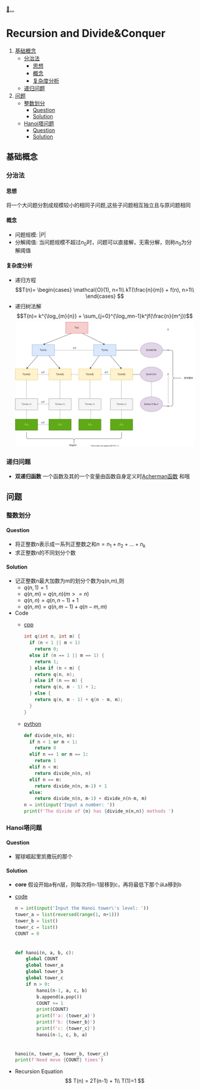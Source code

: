 [:car:...](README.md)

# Recursion and Divide&Conquer 

1. [基础概念](#基础概念)
   * [分治法](#分治法)
     * [思想](#思想)
     * [概念](#概念)
     * [复杂度分析](#复杂度分析)
   * [递归问题](#递归问题)
2. [问题](#问题)
   * [整数划分](#整数划分)
     * [Question](#question)
     * [Solution](#solution)
   * [Hanoi塔问题](#hanoi塔问题)
     * [Question](#question)
     * [Solution](#solution)

## 基础概念

### 分治法
#### 思想
将一个大问题分割成规模较小的相同子问题,这些子问题相互独立且与原问题相同
#### 概念
* 问题规模: $|P|$
* 分解阈值: 当问题规模不超过$n_0$时，问题可以直接解，无需分解，则称$n_0$为分解阈值
#### 复杂度分析
* 递归方程
$$T(n)=
\begin{cases}
\mathcal{O}(1), n=1\\
kT(\frac{n}{m}) + f(n), n>1\\
\end{cases}
$$
* 递归树法解
    $$T(n)= k^{\log_{m}{n}} + \sum_{j=0}^{\log_mn-1}k^jf(\frac{n}{m^j})$$
    ![递归图](./res/divide_an_conquer.svg)
### 递归问题
* **双递归函数** 一个函数及其的一个变量由函数自身定义时[Acherman函数](https://en.wikipedia.org/wiki/Ackermann_function)
和哦
## 问题
### 整数划分
#### Question 
* 将正整数n表示成一系列正整数之和$n=n_1+n_2+...+n_k$
* 求正整数n的不同划分个数

#### Solution
* 记正整数n最大加数为m的划分个数为q(n,m),则
   * $q(n,1) = 1$
   * $q(n,m) = q(n,n) (m >= n)$
   * $q(n,n) = q(n, n-1) + 1$
   * $q(n,m) = q(n, m-1) + q(n-m, m)$
* Code
    * [ cpp ](https://github.com/ACupofAir/Algorithm/blob/main/chp2_recursive_divide_conquer/divide_n.cpp)
      ```cpp
      int q(int n, int m) {
        if (n < 1 || m < 1)
          return 0;
        else if (n == 1 || m == 1) {
          return 1;
        } else if (n < m) {
          return q(n, n);
        } else if (n == m) {
          return q(n, m - 1) + 1;
        } else {
          return q(n, m - 1) + q(n - m, m);
        }
      }
      ```

    * [ python ](https://github.com/ACupofAir/Algorithm/blob/main/chp2_recursive_divide_conquer/divide_n.py)
        ```python
        def divide_n(n, m):
          if n < 1 or m < 1:
            return 0
          elif n == 1 or m == 1:
            return 1
          elif n < m:
            return divide_n(n, n)
          elif n == m:
            return divide_n(n, m-1) + 1
          else:
            return divide_n(n, m-1) + divide_n(n-m, m)
        n = int(input('Input a number: '))
        print(f'The divide of {n} has {divide_n(n,n)} methods ')
        ```

### Hanoi塔问题
#### Question
* 猩球崛起里凯撒玩的那个
#### Solution
* **core** 假设开始a有n层，则每次将n-1层移到c，再将最低下那个从a移到b

* [code](https://github.com/ACupofAir/Algorithm/blob/main/chp2_recursive_divide_conquer/hanoi.py)
    ```python
    n = int(input('Input the Hanoi tower\'s level: '))
    tower_a = list(reversed(range(1, n+1)))
    tower_b = list()
    tower_c = list()
    COUNT = 0
    
    
    def hanoi(n, a, b, c):
        global COUNT
        global tower_a
        global tower_b
        global tower_c
        if n > 0:
            hanoi(n-1, a, c, b)
            b.append(a.pop())
            COUNT += 1
            print(COUNT)
            print(f'a: {tower_a}')
            print(f'b: {tower_b}')
            print(f'c: {tower_c}')
            hanoi(n-1, c, b, a)
    
    
    hanoi(n, tower_a, tower_b, tower_c)
    print(f'Need move {COUNT} times')
    ```
* Recursion Equation
    $$
    T(n) = 2T(n-1) + 1\\
    T(1)=1
    $$
